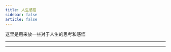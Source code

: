 ```yaml
---
title: 人生感悟
sidebar: false
article: false
---
```

这里是用来放一些对于人生的思考和感悟

---
<VPCard
    title="李樾老师--最后一课"
    desc="李樾老师在2024年秋季sicp课堂上的最后一课"
    link="/thinking/一位很优秀的老师说的话"
/>
<VPCard
    title="有趣的句子与一点哲思"
    desc="一些从网上找来的句子和文章"
    link="/thinking/beautifulSentence"
/>
<VPCard
    logo="https://pic3.zhimg.com/v2-fade3cf8a4fa45a78376638db3ba71f9.webp?source=9963c322"
    title="高考不公平的抨击"
    desc="知乎好文系列"
    link="/thinking/Zhihu1"
/>
<VPCard
    logo="https://archive.bedtime.news/assets/bedtime-logo.png"
    title="睡前消息"
    desc="马督工的补档，睡前消息的文档网站"
    link="https://archive.bedtime.news/"
/>

<VPCard
    logo="https://yamapicgo.oss-cn-nanjing.aliyuncs.com/picgoImage/20250403203926.png"
    title="马原概念"
    desc="用知识武装自己！"
    link="/thinking/konwledges"
/>

---


